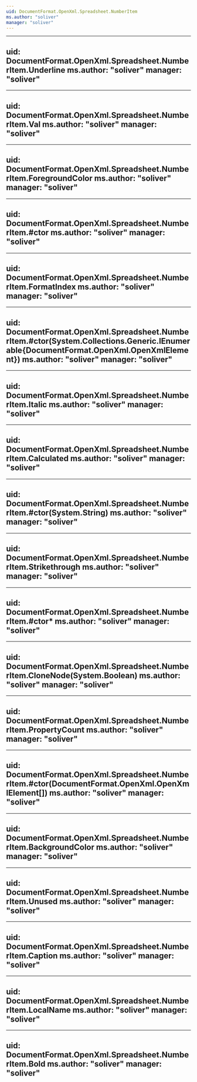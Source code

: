 ```yaml
---
uid: DocumentFormat.OpenXml.Spreadsheet.NumberItem
ms.author: "soliver"
manager: "soliver"
---
```


---
uid: DocumentFormat.OpenXml.Spreadsheet.NumberItem.Underline
ms.author: "soliver"
manager: "soliver"
---

---
uid: DocumentFormat.OpenXml.Spreadsheet.NumberItem.Val
ms.author: "soliver"
manager: "soliver"
---

---
uid: DocumentFormat.OpenXml.Spreadsheet.NumberItem.ForegroundColor
ms.author: "soliver"
manager: "soliver"
---

---
uid: DocumentFormat.OpenXml.Spreadsheet.NumberItem.#ctor
ms.author: "soliver"
manager: "soliver"
---

---
uid: DocumentFormat.OpenXml.Spreadsheet.NumberItem.FormatIndex
ms.author: "soliver"
manager: "soliver"
---

---
uid: DocumentFormat.OpenXml.Spreadsheet.NumberItem.#ctor(System.Collections.Generic.IEnumerable{DocumentFormat.OpenXml.OpenXmlElement})
ms.author: "soliver"
manager: "soliver"
---

---
uid: DocumentFormat.OpenXml.Spreadsheet.NumberItem.Italic
ms.author: "soliver"
manager: "soliver"
---

---
uid: DocumentFormat.OpenXml.Spreadsheet.NumberItem.Calculated
ms.author: "soliver"
manager: "soliver"
---

---
uid: DocumentFormat.OpenXml.Spreadsheet.NumberItem.#ctor(System.String)
ms.author: "soliver"
manager: "soliver"
---

---
uid: DocumentFormat.OpenXml.Spreadsheet.NumberItem.Strikethrough
ms.author: "soliver"
manager: "soliver"
---

---
uid: DocumentFormat.OpenXml.Spreadsheet.NumberItem.#ctor*
ms.author: "soliver"
manager: "soliver"
---

---
uid: DocumentFormat.OpenXml.Spreadsheet.NumberItem.CloneNode(System.Boolean)
ms.author: "soliver"
manager: "soliver"
---

---
uid: DocumentFormat.OpenXml.Spreadsheet.NumberItem.PropertyCount
ms.author: "soliver"
manager: "soliver"
---

---
uid: DocumentFormat.OpenXml.Spreadsheet.NumberItem.#ctor(DocumentFormat.OpenXml.OpenXmlElement[])
ms.author: "soliver"
manager: "soliver"
---

---
uid: DocumentFormat.OpenXml.Spreadsheet.NumberItem.BackgroundColor
ms.author: "soliver"
manager: "soliver"
---

---
uid: DocumentFormat.OpenXml.Spreadsheet.NumberItem.Unused
ms.author: "soliver"
manager: "soliver"
---

---
uid: DocumentFormat.OpenXml.Spreadsheet.NumberItem.Caption
ms.author: "soliver"
manager: "soliver"
---

---
uid: DocumentFormat.OpenXml.Spreadsheet.NumberItem.LocalName
ms.author: "soliver"
manager: "soliver"
---

---
uid: DocumentFormat.OpenXml.Spreadsheet.NumberItem.Bold
ms.author: "soliver"
manager: "soliver"
---

